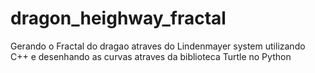 # dragon_heighway_fractal
Gerando o Fractal do dragao atraves do Lindenmayer system utilizando C++ e desenhando as curvas atraves da biblioteca Turtle no Python
